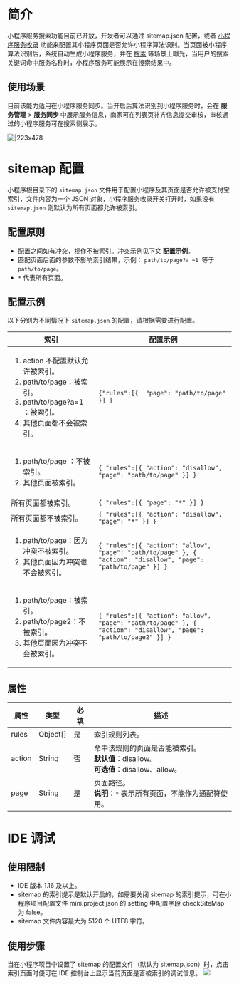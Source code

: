 
# 简介
小程序服务搜索功能目前已开放，开发者可以通过 sitemap.json 配置，或者 [小程序服务收录](https://opendocs.alipay.com/mini/operation/service-included) 功能来配置其小程序页面是否允许小程序算法识别。当页面被小程序算法识别后，系统自动生成小程序服务，并在 [搜索](https://opendocs.alipay.com/mini/operation/basic-information-search-application) 等场景上曝光，当用户的搜索关键词命中服务名称时，小程序服务可能展示在搜索结果中。

## 使用场景
目前该能力适用在小程序服务同步。当开启后算法识别到小程序服务时，会在 **服务管理** > **服务同步** 中展示服务信息，商家可在列表页补齐信息提交审核，审核通过的小程序服务可在搜索侧展示。 

![|223x478](https://cdn.nlark.com/yuque/0/2022/png/179989/1648447526705-c61fccd1-518c-4b6b-98d7-0aabc5865aed.png)    

# sitemap 配置
小程序根目录下的 `sitemap.json` 文件用于配置小程序及其页面是否允许被支付宝索引，文件内容为一个 JSON 对象，小程序服务收录开关打开时，如果没有 `sitemap.json` 则默认为所有页面都允许被索引。 

## 配置原则 

- 配置之间如有冲突，视作不被索引。冲突示例见下文 **配置示例**。
- 匹配页面后面的参数不影响索引结果，示例： `path/to/page?a =1`  等于 `path/to/page`。
- `*` 代表所有页面。

## 配置示例
以下分别为不同情况下 `sitemap.json` 的配置，请根据需要进行配置。

| **索引** | **配置示例** |
| --- | --- |
| <ol><li>action 不配置默认允许被索引。</li><li>path/to/page：被索引。</li><li>path/to/page?a=1 ：被索引。</li><li>其他页面都不会被索引。</li></ol> | `{"rules":[{  "page": "path/to/page" }] }` |
| <ol><li>path/to/page ：不被索引。</li><li>其他页面被索引。</li></ol> | `{ "rules":[{ "action": "disallow", "page": "path/to/page" }] }` |
| 所有页面都被索引。 | `{ "rules":[{ "page": "*" }] }` |
| 所有页面都不被索引。 | `{ "rules":[{ "action": "disallow", "page": "*" }] }` |
| <ol><li>path/to/page：因为冲突不被索引。</li><li>其他页面因为冲突也不会被索引。</li></ol> | `{ "rules":[{ "action": "allow", "page": "path/to/page" }, { "action": "disallow", "page": "path/to/page" }] }` |
| <ol><li>path/to/page：被索引。</li><li>path/to/page2：不被索引。</li><li>其他页面因为冲突不会被索引。</li></ol> | `{ "rules":[{ "action": "allow", "page": "path/to/page" }, { "action": "disallow", "page": "path/to/page2" }] }` |

## 属性
| **属性** | **类型** | **必填** | **描述** |
| --- | --- | --- | --- |
| rules | Object[] | 是 | 索引规则列表。 |
| action | String | 否 | 命中该规则的页面是否能被索引。<br /> **默认值**：disallow。 <br /> **可选值**：disallow、allow。 |
| page | String | 是 | 页面路径。<br /> **说明**：``` * ``` 表示所有页面，不能作为通配符使用。 |

# IDE 调试
## 使用限制
- IDE 版本 1.16 及以上。
- sitemap 的索引提示是默认开启的，如需要关闭 sitemap 的索引提示，可在小程序项目配置文件 mini.project.json 的 setting 中配置字段 checkSiteMap 为 false。
- sitemap 文件内容最大为 5120 个 UTF8 字符。

## 使用步骤
当在小程序项目中设置了 sitemap 的配置文件（默认为 sitemap.json）时，点击索引页面时便可在 IDE 控制台上显示当前页面是否被索引的调试信息。
![](https://cdn.nlark.com/yuque/0/2022/png/179989/1648447533816-9d89a2d9-c848-4a46-bf3a-4a3b0b4ef1b8.png)
